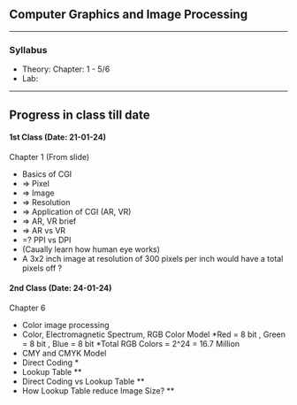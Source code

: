 ## Computer Graphics and Image Processing

</div>

<hr>



### Syllabus

* Theory: Chapter: 1 - 5/6
* Lab: 

<hr>

</div>


##  Progress in class till date



</div>


#### 1st Class (Date: 21-01-24)
Chapter 1 (From slide)
 - Basics of CGI 
 - => Pixel
 - => Image
 - => Resolution
 - => Application of CGI (AR, VR)
 - => AR, VR brief
 - => AR vs VR
 - =? PPI vs DPI
 - (Caually learn how human eye works)
 - A 3x2 inch image at resolution of 300 pixels per inch would have a total pixels off ?

#### 2nd Class (Date: 24-01-24)
Chapter 6
 - Color image processing
 - Color, Electromagnetic Spectrum, RGB Color Model
   *Red = 8 bit , Green = 8 bit , Blue = 8 bit
   *Total RGB Colors = 2^24 = 16.7 Million
 - CMY and CMYK Model
 - Direct Coding *
 - Lookup Table **
 - Direct Coding vs Lookup Table **
 - How Lookup Table reduce Image Size? **

